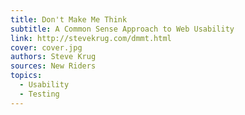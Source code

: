 ```yaml
---
title: Don't Make Me Think
subtitle: A Common Sense Approach to Web Usability
link: http://stevekrug.com/dmmt.html
cover: cover.jpg
authors: Steve Krug
sources: New Riders
topics:
  - Usability
  - Testing
---
```


